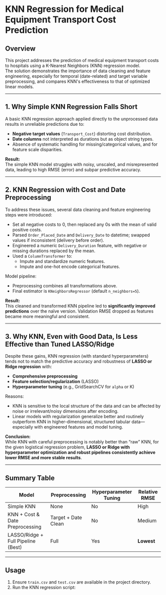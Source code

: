 # KNN Regression for Medical Equipment Transport Cost Prediction

## Overview
This project addresses the prediction of medical equipment transport costs to hospitals using a K-Nearest Neighbors (KNN) regression model.  
The solution demonstrates the importance of data cleaning and feature engineering, especially for temporal (date-related) and target variable preprocessing, and compares KNN's effectiveness to that of optimized linear models.

---

## 1. Why Simple KNN Regression Falls Short

A basic KNN regression approach applied directly to the unprocessed data results in unreliable predictions due to:
- **Negative target values** (`Transport_Cost`) distorting cost distribution.
- **Date columns** not interpreted as durations but as object string types.
- Absence of systematic handling for missing/categorical values, and for feature scale disparities.

**Result:**  
The simple KNN model struggles with noisy, unscaled, and misrepresented data, leading to high RMSE (error) and subpar predictive accuracy.

---

## 2. KNN Regression with Cost and Date Preprocessing

To address these issues, several data cleaning and feature engineering steps were introduced:
- Set all negative costs to 0, then replaced any 0s with the mean of valid positive costs.
- Parsed `Order_Placed_Date` and `Delivery_Date` to datetime; swapped values if inconsistent (delivery before order).
- Engineered a numeric `Delivery_Duration` feature, with negative or missing durations replaced by the mean.
- Used a `ColumnTransformer` to:
  - Impute and standardize numeric features.
  - Impute and one-hot encode categorical features.

Model pipeline:
- Preprocessing combines all transformations above.
- Final estimator is `KNeighborsRegressor` (default `n_neighbors=5`).

**Result:**  
This cleaned and transformed KNN pipeline led to **significantly improved predictions** over the naïve version. Validation RMSE dropped as features became more meaningful and consistent.

---

## 3. Why KNN, Even with Good Data, Is Less Effective than Tuned LASSO/Ridge

Despite these gains, KNN regression (with standard hyperparameters) tends not to match the predictive accuracy and robustness of **LASSO or Ridge regression** with:
- **Comprehensive preprocessing**
- **Feature selection/regularization** (LASSO)
- **Hyperparameter tuning** (e.g., GridSearchCV for `alpha` or K)

Reasons:
- KNN is sensitive to the local structure of the data and can be affected by noise or irrelevant/noisy dimensions after encoding.
- Linear models with regularization generalize better and routinely outperform KNN in higher-dimensional, structured tabular data—especially with engineered features and model tuning.

**Conclusion:**  
While KNN with careful preprocessing is notably better than “raw” KNN, for the given logistical regression problem, **LASSO or Ridge with hyperparameter optimization and robust pipelines consistently achieve lower RMSE and more stable results**.

---

## Summary Table

| Model                                 | Preprocessing        | Hyperparameter Tuning | Relative RMSE   |
|----------------------------------------|---------------------|----------------------|-----------------|
| Simple KNN                             | None                | No                   | High            |
| KNN + Cost & Date Preprocessing        | Target + Date Clean | No                   | Medium          |
| LASSO/Ridge + Full Pipeline (Best)     | Full                | Yes                  | **Lowest**      |

---

## Usage

1. Ensure `train.csv` and `test.csv` are available in the project directory.
2. Run the KNN regression script:
